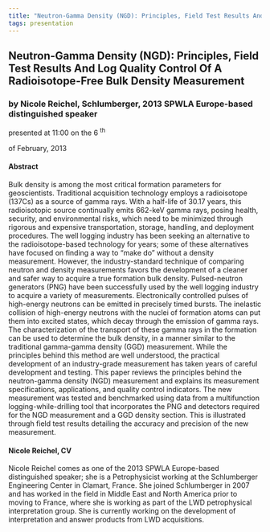 ```yaml
---
title: "Neutron-Gamma Density (NGD): Principles, Field Test Results And Log Quality Control Of A Radioisotope-Free Bulk Density Measurement"
tags: presentation 
---
```



		
<h2>
Neutron-Gamma Density (NGD): Principles, Field Test Results And Log Quality Control Of A Radioisotope-Free Bulk Density Measurement
</h2>

 



		
<h3>
by Nicole Reichel, Schlumberger, 2013 SPWLA Europe-based distinguished speaker
</h3>

 



 
<p>
presented at 11:00 on the 6
<sup>
th
</sup>

 of February, 2013
</p>

	

 
<h4>
Abstract
</h4>



		

		
<p>
Bulk density is among the most critical formation parameters for geoscientists. Traditional acquisition technology employs a radioisotope (137Cs) as a source of gamma rays. With a half-life of 30.17 years, this radioisotopic source continually emits 662-keV gamma rays, posing health, security, and environmental risks, which need to be minimized through rigorous and expensive transportation, storage, handling, and deployment procedures. The well logging industry has been seeking an alternative to the radioisotope-based technology for years; some of these alternatives have focused on finding a way to “make do” without a density measurement. However, the industry-standard technique of comparing neutron and density measurements favors the development of a cleaner and safer way to acquire a true formation bulk density. Pulsed-neutron generators (PNG) have been successfully used by the well logging industry to acquire a variety of measurements. Electronically controlled pulses of high-energy neutrons can be emitted in precisely timed bursts. The inelastic collision of high-energy neutrons with the nuclei of formation atoms can put them into excited states, which decay through the emission of gamma rays. The characterization of the transport of these gamma rays in the formation can be used to determine the bulk density, in a manner similar to the traditional gamma-gamma density (GGD) measurement. While the principles behind this method are well understood, the practical development of an industry-grade measurement has taken years of careful development and testing. This paper reviews the principles behind the neutron-gamma density (NGD) measurement and explains its measurement specifications, applications, and quality control indicators. The new measurement was tested and benchmarked using data from a multifunction logging-while-drilling tool that incorporates the PNG and detectors required for the NGD measurement and a GGD density section. This is illustrated through field test results detailing the accuracy and precision of the new measurement.
</p>





		
<h4>
Nicole Reichel, CV
</h4>





		
<p>
Nicole Reichel comes as one of the 2013 SPWLA Europe-based distinguished speaker; she is a Petrophysicist working at the Schlumberger Engineering Center in Clamart, France. She joined Schlumberger in 2007 and has worked in the field in Middle East and North America prior to moving to France, where she is working as part of the LWD petrophysical interpretation group. She is currently working on the development of interpretation and answer products from LWD acquisitions.

        
</p>



 		

